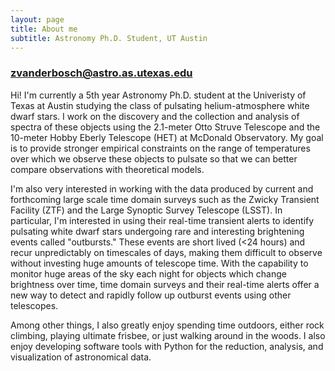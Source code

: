 ```yaml
---
layout: page
title: About me
subtitle: Astronomy Ph.D. Student, UT Austin
---
```



### zvanderbosch@astro.as.utexas.edu

Hi! I'm currently a 5th year Astronomy Ph.D. student at the Univeristy of Texas at Austin studying the class of pulsating helium-atmosphere white dwarf stars. I work on the discovery and the collection and analysis of spectra of these objects using the 2.1-meter Otto Struve Telescope and the 10-meter Hobby Eberly Telescope (HET) at McDonald Observatory.  My goal is to provide stronger empirical constraints on the range of temperatures over which we observe these objects to pulsate so that we can better compare observations with theoretical models.

I'm also very interested in working with the data produced by current and forthcoming large scale time domain surveys such as the Zwicky Transient Facility (ZTF) and the Large Synoptic Survey Telescope (LSST).  In particular, I'm interested in using their real-time transient alerts to identify pulsating white dwarf stars undergoing rare and interesting brightening events called "outbursts." These events are short lived (<24 hours) and recur unpredictably on timescales of days, making them difficult to observe without investing huge amounts of telescope time.  With the capability to monitor huge areas of the sky each night for objects which change brightness over time, time domain surveys and their real-time alerts offer a new way to detect and rapidly follow up outburst events using other telescopes.

Among other things, I also greatly enjoy spending time outdoors, either rock climbing, playing ultimate frisbee, or just walking around in the woods.  I also enjoy developing software tools with Python for the reduction, analysis, and visualization of astronomical data.
